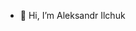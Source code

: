 - 👋 Hi, I’m Aleksandr Ilchuk
<!-- - 👀 I’m interested in programing
- 🌱 I’m currently learning .Net (C#) and C/C++
- 💞️ I’m looking to collaborate on studing programing .Net
- 📫 How to reach me on telegram @This_Username_Is_Already_Occupie -->

<!---
SanSanTVssi/SanSanTVssi is a ✨ special ✨ repository because its `README.md` (this file) appears on your GitHub profile.
You can click the Preview link to take a look at your changes.
--->
